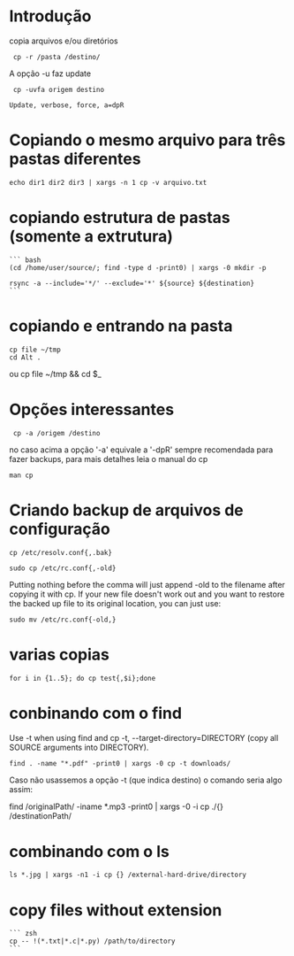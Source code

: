 # Introdução
copia arquivos e/ou diretórios

     cp -r /pasta /destino/

A opção -u faz update

     cp -uvfa origem destino

    Update, verbose, force, a=dpR


# Copiando o mesmo arquivo para três pastas diferentes

    echo dir1 dir2 dir3 | xargs -n 1 cp -v arquivo.txt

# copiando estrutura de pastas (somente a extrutura)

    ``` bash
    (cd /home/user/source/; find -type d -print0) | xargs -0 mkdir -p

    rsync -a --include='*/' --exclude='*' ${source} ${destination}
    ```

# copiando e entrando na pasta

    cp file ~/tmp
    cd Alt .
ou
    cp file ~/tmp && cd $_

# Opções interessantes

     cp -a /origem /destino

no caso acima a opção '-a' equivale a '-dpR'
sempre recomendada para fazer backups, para mais detalhes
leia o manual do cp

    man cp

# Criando backup de arquivos de configuração

    cp /etc/resolv.conf{,.bak}

    sudo cp /etc/rc.conf{,-old}

Putting nothing before the comma will just append -old to the filename after
copying it with cp. If your new file doesn't work out and you want to restore
the backed up file to its original location, you can just use:

    sudo mv /etc/rc.conf{-old,}

# varias copias

    for i in {1..5}; do cp test{,$i};done

# conbinando com o find
Use -t when using find and cp
-t, --target-directory=DIRECTORY (copy all SOURCE arguments into DIRECTORY).

    find . -name "*.pdf" -print0 | xargs -0 cp -t downloads/

Caso não usassemos a opção -t (que indica destino) o comando seria algo assim:

find /originalPath/ -iname \*.mp3 -print0 | xargs -0 -i cp ./{} /destinationPath/

# combinando com o ls

    ls *.jpg | xargs -n1 -i cp {} /external-hard-drive/directory

# copy files without extension

    ``` zsh
    cp -- !(*.txt|*.c|*.py) /path/to/directory
    ```
